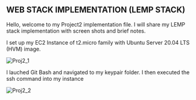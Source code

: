 ## WEB STACK IMPLEMENTATION (LEMP STACK)

Hello, welcome to my Project2 implementation file. I will share my LEMP stack implementation with screen shots and brief notes.

I set up my EC2 Instance of t2.micro family with Ubuntu Server 20.04 LTS (HVM) image.

![Proj2_1](https://user-images.githubusercontent.com/20802925/116990120-96e6a000-acca-11eb-8639-454aee118d1e.PNG)

I lauched Git Bash and navigated to my keypair folder. I then executed the ssh command into my instance

![Proj2_2](https://user-images.githubusercontent.com/20802925/116990388-f2b12900-acca-11eb-904d-ebf0d23f642e.PNG)
